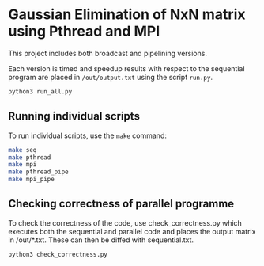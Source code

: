 # Gaussian Elimination of NxN matrix using Pthread and MPI

This project includes both broadcast and pipelining versions.

Each version is timed and speedup results with respect to the sequential program are placed in `/out/output.txt` using the script `run.py`.

```bash
python3 run_all.py
```

## Running individual scripts

To run individual scripts, use the `make` command:

```bash
make seq
make pthread
make mpi
make pthread_pipe
make mpi_pipe
```

## Checking correctness of parallel programme
To check the correctness of the code, use check_correctness.py which executes both the sequential and parallel code and places the output matrix in /out/*.txt. These can then be diffed with sequential.txt.

```bash
python3 check_correctness.py
```
